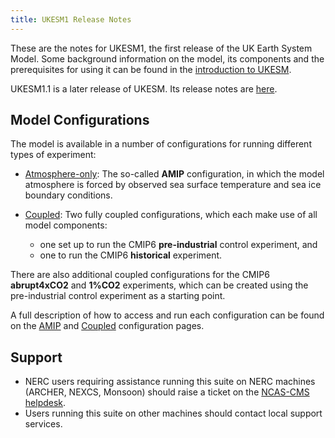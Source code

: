 ```yaml
---
title: UKESM1 Release Notes
---
```

These are the notes for UKESM1, the first release of the UK Earth System Model. Some background information on the model, its components and the prerequisites for using it can be found in the [introduction to UKESM](/unified-model/configurations/ukesm/).

UKESM1.1 is a later release of UKESM.  Its release notes are [here](relnotes-1.1.md).

## Model Configurations

The model is available in a number of configurations for running different types of experiment:

* [Atmosphere-only](relnotes-1.0/amip):
The so-called **AMIP** configuration, in which the model atmosphere is forced by observed sea surface temperature and sea ice boundary conditions.

* [Coupled](relnotes-1.0/coupled):
Two fully coupled configurations, which each make use of all model components:
  * one set up to run the CMIP6 **pre-industrial** control experiment, and
  * one to run the CMIP6 **historical** experiment.

There are also additional coupled configurations for the CMIP6 **abrupt4xCO2** and **1%CO2** experiments, which can be created using the pre-industrial control experiment as a starting point.

A full description of how to access and run each configuration can be found on the [AMIP](relnotes-1.0/amip) and [Coupled](relnotes-1.0/coupled) configuration pages.

## Support
* NERC users requiring assistance running this suite on NERC machines (ARCHER, NEXCS, Monsoon) should raise a ticket on the [NCAS-CMS helpdesk](https://cms-helpdesk.ncas.ac.uk).
* Users running this suite on other machines should contact local support services.

